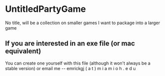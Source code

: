 # UntitledPartyGame
No title, will be a collection on smaller games I want to package into a larger game


## If you are interested in an exe file (or mac equivalent)
You can create one yourself with this file (although it won't always be a stable version) or email me -- emrickgj ( a t ) m i a m i o h . e d u
